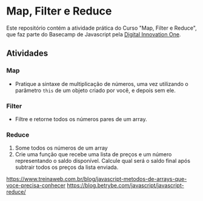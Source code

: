 # Map, Filter e Reduce

Este repositório contém a atividade prática do Curso "Map, Filter e Reduce", que faz parte do Basecamp de Javascript pela [Digital Innovation One](https://digitalinnovation.one/).

## Atividades

### Map
- Pratique a sintaxe de multiplicação de números, uma vez utilizando o parâmetro `this` de um objeto criado por você, e depois sem ele.

### Filter
- Filtre e retorne todos os números pares de um array.

### Reduce
1. Some todos os números de um array
2. Crie uma função que recebe uma lista de preços e um número representando o saldo disponível. Calcule qual será o saldo final após subtrair todos os preços da lista enviada.

https://www.treinaweb.com.br/blog/javascript-metodos-de-arrays-que-voce-precisa-conhecer
https://blog.betrybe.com/javascript/javascript-reduce/